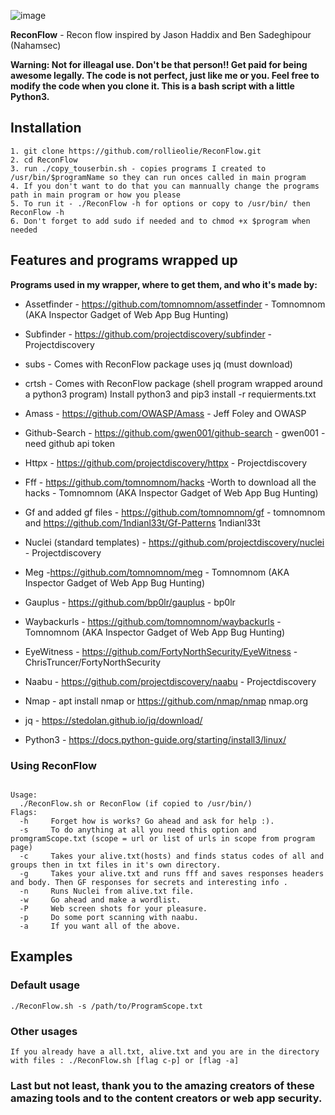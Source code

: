 
![image](https://user-images.githubusercontent.com/56703680/166970866-47ef77fd-4d78-41a9-8288-52a0b3cec7fb.png)





**ReconFlow** - Recon flow inspired by Jason Haddix and Ben Sadeghipour (Nahamsec)



<p align="left">
  <B>Warning: Not for illeagal use. Don't be that person!! Get paid for being awesome legally.
The code is not perfect, just like me or you. Feel free to modify the code when you clone it.
This is a bash script with a little Python3.
    </B>
</p>


## Installation

```
1. git clone https://github.com/rollieolie/ReconFlow.git
2. cd ReconFlow
3. run ./copy_touserbin.sh - copies programs I created to /usr/bin/$programName so they can run onces called in main program
4. If you don't want to do that you can mannually change the programs path in main program or how you please
5. To run it - ./ReconFlow -h for options or copy to /usr/bin/ then ReconFlow -h
6. Don't forget to add sudo if needed and to chmod +x $program when needed
```

## Features and programs wrapped up

**Programs used in my wrapper, where to get them, and who it's made by:**

- Assetfinder - https://github.com/tomnomnom/assetfinder - Tomnomnom (AKA Inspector Gadget of Web App Bug Hunting)

- Subfinder - https://github.com/projectdiscovery/subfinder - Projectdiscovery 

- subs - Comes with ReconFlow package uses jq (must download)

- crtsh - Comes with ReconFlow package (shell program wrapped around a python3 program) Install python3 and pip3 install -r requierments.txt

- Amass - https://github.com/OWASP/Amass  - Jeff Foley and OWASP

- Github-Search - https://github.com/gwen001/github-search - gwen001 - need github api token

- Httpx - https://github.com/projectdiscovery/httpx - Projectdiscovery

- Fff - https://github.com/tomnomnom/hacks -Worth to download all the hacks  - Tomnomnom (AKA Inspector Gadget of Web App Bug Hunting) 

- Gf and added gf files - https://github.com/tomnomnom/gf - tomnomnom and https://github.com/1ndianl33t/Gf-Patterns 1ndianl33t

- Nuclei (standard templates) - https://github.com/projectdiscovery/nuclei - Projectdiscovery

- Meg -https://github.com/tomnomnom/meg - Tomnomnom (AKA Inspector Gadget of Web App Bug Hunting)

- Gauplus - https://github.com/bp0lr/gauplus - bp0lr

- Waybackurls - https://github.com/tomnomnom/waybackurls - Tomnomnom (AKA Inspector Gadget of Web App Bug Hunting)

- EyeWitness - https://github.com/FortyNorthSecurity/EyeWitness - ChrisTruncer/FortyNorthSecurity

- Naabu - https://github.com/projectdiscovery/naabu - Projectdiscovery

- Nmap -  apt install nmap or https://github.com/nmap/nmap nmap.org

- jq - https://stedolan.github.io/jq/download/

- Python3 - https://docs.python-guide.org/starting/install3/linux/




### Using ReconFlow
  
  ```shell
  
  Usage:
    ./ReconFlow.sh or ReconFlow (if copied to /usr/bin/)
  Flags:
    -h     Forget how is works? Go ahead and ask for help :).
    -s     To do anything at all you need this option and promgramScope.txt (scope = url or list of urls in scope from program page)
    -c     Takes your alive.txt(hosts) and finds status codes of all and groups then in txt files in it's own directory.
    -g     Takes your alive.txt and runs fff and saves responses headers and body. Then GF responses for secrets and interesting info .
    -n     Runs Nuclei from alive.txt file.
    -w     Go ahead and make a wordlist.
    -P     Web screen shots for your pleasure.
    -p     Do some port scanning with naabu.
    -a     If you want all of the above.
  
  ```
  ## Examples
  
  ### Default usage
  ```
  ./ReconFlow.sh -s /path/to/ProgramScope.txt
  ```
  
  ### Other usages
  
  ```
  If you already have a all.txt, alive.txt and you are in the directory with files : ./ReconFlow.sh [flag c-p] or [flag -a]
  
  ```
  
### Last but not least, thank you to the amazing creators of these amazing tools and to the content creators or web app security.  
